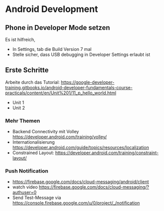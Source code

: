 # Android Development


## Phone in Developer Mode setzen

Es ist hilfreich, 
- In Settings, tab die Build Version 7 mal
- Stelle sicher, dass USB debugging in Developer Settings erlaubt ist

## Erste Schritte

Arbeite durch das Tutorial: https://google-developer-training.gitbooks.io/android-developer-fundamentals-course-practicals/content/en/Unit%201/11_p_hello_world.html

- Unit 1
- Unit 2

### Mehr Themen

- Backend Connectivity mit Volley https://developer.android.com/training/volley/
- Internationalisierung https://developer.android.com/guide/topics/resources/localization
- Constrained Layout: https://developer.android.com/training/constraint-layout/

### Push Notification
 
- https://firebase.google.com/docs/cloud-messaging/android/client
- watch video https://firebase.google.com/docs/cloud-messaging/?authuser=0
- Send Test-Message via https://console.firebase.google.com/u/0/project/_/notification


